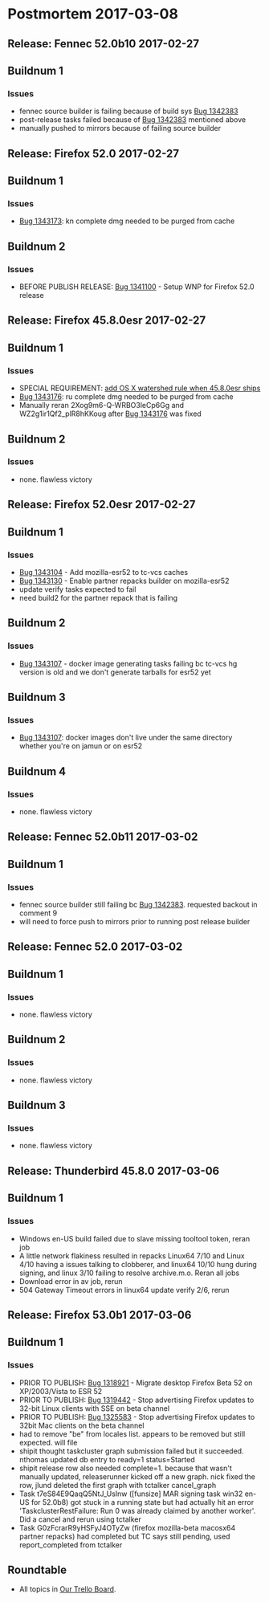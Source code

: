 # Postmortem 2017-03-08

## Release: Fennec 52.0b10 2017-02-27

## Buildnum 1
### Issues
- fennec source builder is failing because of build sys [Bug 1342383](https://bugzil.la/1342383)
- post-release tasks failed because of [Bug 1342383](https://bugzil.la/1342383) mentioned above
- manually pushed to mirrors because of failing source builder


## Release: Firefox 52.0 2017-02-27

## Buildnum 1
### Issues
- [Bug 1343173](https://bugzil.la/1343173): kn complete dmg needed to be purged from cache

## Buildnum 2
### Issues
- BEFORE PUBLISH RELEASE: [Bug 1341100](https://bugzil.la/1341100) - Setup WNP for Firefox 52.0 release


## Release: Firefox 45.8.0esr 2017-02-27

## Buildnum 1
### Issues
- SPECIAL REQUIREMENT: [add OS X watershed rule when 45.8.0esr ships](https://bugzilla.mozilla.org/show_bug.cgi?id=1275609)
- [Bug 1343176](https://bugzil.la/1343176): ru complete dmg needed to be purged from cache
- Manually reran 2Xog9m6-Q-WRBO3leCp6Gg and WZ2g1ir1Qf2_plR8hKKoug after [Bug 1343176](https://bugzil.la/1343176) was fixed

## Buildnum 2
### Issues
- none. flawless victory


## Release: Firefox 52.0esr 2017-02-27

## Buildnum 1
### Issues
- [Bug 1343104](https://bugzil.la/1343104) - Add mozilla-esr52 to tc-vcs caches
- [Bug 1343130](https://bugzil.la/1343130) - Enable partner repacks builder on mozilla-esr52
- update verify tasks expected to fail
- need build2 for the partner repack that is failing

## Buildnum 2
### Issues
- [Bug 1343107](https://bugzil.la/1343107) - docker image generating tasks failing bc tc-vcs hg version is old and we don't generate tarballs for esr52 yet

## Buildnum 3
### Issues
- [Bug 1343107](https://bugzil.la/1343107#c20): docker images don't live under the same directory whether you're on jamun or on esr52

## Buildnum 4
### Issues
- none. flawless victory


## Release: Fennec 52.0b11 2017-03-02

## Buildnum 1
### Issues
- fennec source builder still failing bc [Bug 1342383](https://bugzil.la/1342383). requested backout in comment 9
- will need to force push to mirrors prior to running post release builder


## Release: Fennec 52.0 2017-03-02

## Buildnum 1
### Issues
- none. flawless victory

## Buildnum 2
### Issues
- none. flawless victory

## Buildnum 3
### Issues
- none. flawless victory


## Release: Thunderbird 45.8.0 2017-03-06

## Buildnum 1
### Issues
- Windows en-US build failed due to slave missing tooltool token, reran job
- A little network flakiness resulted in repacks Linux64 7/10 and Linux 4/10 having a issues talking to clobberer, and linux64 10/10 hung during signing, and linux 3/10 failing to resolve archive.m.o. Reran all jobs
- Download error in av job, rerun
- 504 Gateway Timeout errors in linux64 update verify 2/6, rerun


## Release: Firefox 53.0b1 2017-03-06

## Buildnum 1
### Issues
- PRIOR TO PUBLISH: [Bug 1318921](https://bugzil.la/1318921) - Migrate desktop Firefox Beta 52 on XP/2003/Vista to ESR 52
- PRIOR TO PUBLISH: [Bug 1319442](https://bugzil.la/1319442) - Stop advertising Firefox updates to 32-bit Linux clients with SSE on beta channel
- PRIOR TO PUBLISH: [Bug 1325583](https://bugzil.la/1325583) - Stop advertising Firefox updates to 32bit Mac clients on the beta channel
- had to remove "be" from locales list. appears to be removed but still expected. will file
- shipit thought taskcluster graph submission failed but it succeeded. nthomas updated db entry to ready=1 status=Started
- shipit release row also needed complete=1. because that wasn't manually updated, releaserunner kicked off a new graph. nick fixed the row, jlund deleted the first graph with tctalker cancel_graph
- Task t7eS84E9QaqQ5NtJ_UsInw ([funsize] MAR signing task win32 en-US for 52.0b8) got stuck in a running state but had actually hit an error 'TaskclusterRestFailure: Run 0 was already claimed by another worker'. Did a cancel and rerun using tctalker
- Task G0zFcrarR9yHSFyJ4OTyZw (firefox mozilla-beta macosx64 partner repacks) had completed but TC says still pending, used report_completed from tctalker



## Roundtable
- All topics in [Our Trello Board](https://trello.com/b/MXHaVRcP/release-promotion-meeting).
